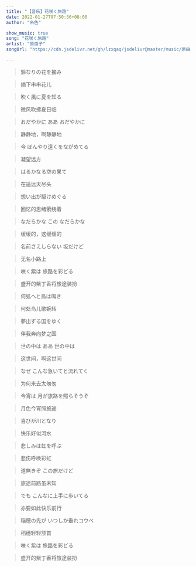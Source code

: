 ```yaml
---
title: "【音乐】花咲く旅路"
date: 2022-01-27T07:50:56+08:00
author: "糸色"

show_music: true
song: "花咲く旅路"
artist: "原由子"
songUrl: "https://cdn.jsdelivr.net/gh/lzxqaq/jsdelivr@master/music/原由子 - 花咲く旅路 (原由子1991.6.1 アルバム“MOTHER”より).mp3"

---
```


> 鈴なりの花を摘み

> 摘下串串花儿

> 吹く風に夏を知る

> 微风吹拂夏日临

> おだやかに ああ おだやかに

> 静静地，啊静静地

> 今 ぼんやり遠くをながめてる

> 凝望远方

> はるかなる空の果て

> 在遥远天尽头

> 想い出が駆けめぐる

> 回忆的思绪萦绕着

> なだらかな この なだらかな

> 缓缓的，这缓缓的

> 名前さえしらない 坂だけど

> 无名小路上

> 咲く紫は 旅路を彩どる

> 盛开的紫丁香将旅途装扮

> 何処へと鳥は鳴き

> 何处鸟儿歌婉转

> 夢出ずる国をゆく

> 伴我奔向梦之国

> 世の中は ああ 世の中は

> 这世间，啊这世间

> なぜ こんな急いてと流れてく

> 为何来去太匆匆

> 今宵は 月が旅路を照らそうぞ

> 月色今宵照旅途

> 喜びが川となり

> 快乐好似河水

> 悲しみは虹を呼ぶ

> 悲伤呼唤彩虹

> 道無きぞ この旅だけど

> 旅途前路虽未知

> でも こんなに上手に歩いてる

> 亦要如此快乐前行

> 稲穂の先が いつしか垂れコウベ

> 稻穗轻轻颔首

> 咲く紫は 旅路を彩どる

> 盛开的紫丁香将旅途装扮